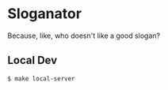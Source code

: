 # Sloganator

Because, like, who doesn't like a good slogan?

## Local Dev

``` sh
$ make local-server
```


